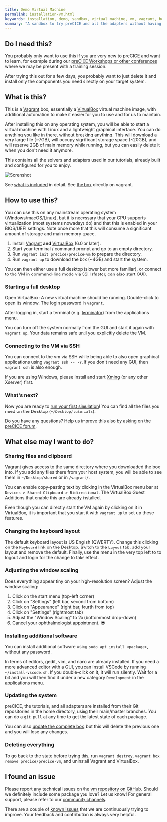 ```yaml
---
title: Demo Virtual Machine
permalink: installation-vm.html
keywords: installation, demo, sandbox, virtual machine, vm, vagrant, box
summary: "A sandbox to try preCICE and all the adapters without having to install them on your system."
---
```


## Do I need this?

You probably only want to use this if you are very new to preCICE and want to learn,
for example during our [preCICE Workshops or other conferences](community.html)
where we may be present with a training session.

After trying this out for a few days, you probably want to just delete it and
install only the components you need directly on your target system.

## What is this?

This is a [Vagrant](https://www.vagrantup.com/) box, essentially a [VirtualBox](https://www.virtualbox.org/)
virtual machine image, with additional automation to make it easier for you to use and for us to maintain.

After installing this on any operating system, you will be able to start a virtual machine
with Linux and a lightweight graphical interface.
You can do anything you like in there, without breaking anything.
This will download a very large file (~7GB), will occupy significant storage space (~20GB),
and will reserve 2GB of main memory while running,
but you can easily delete it when you don't need it anymore.

This contains all the solvers and adapters used in our tutorials, already built and configured for you to enjoy.

![Screnshot](images/docs/docs-installation-vm-screenshot.jpg)

See [what is included](https://github.com/precice/vm/blob/main/README.md#what-is-included) in detail. See [the box](https://app.vagrantup.com/precice/boxes/precice-vm) directly on vagrant.

## How to use this?

You can use this on any mainstream operating system (Windows/macOS/Linux),
but it is necessary that your CPU supports virtualization (most systems nowadays do)
and that this is enabled in your BIOS/UEFI settings.
Note once more that this will consume a significant amount of storage and main memory space.

1. Install [Vagrant](https://www.vagrantup.com/) **and** [VirtualBox](https://www.virtualbox.org/) (6.0 or later).
2. Start your terminal / command prompt and go to an empty directory.
3. Run `vagrant init precice/precice-vm` to prepare the directory.
4. Run `vagrant up` to download the box (~4GB) and start the system.

You can then either use a full desktop (slower but more familiar), or connect to the VM in command-line mode via SSH (faster, can also start GUI).

### Starting a full desktop

Open VirtualBox: A new virtual machine should be running. Double-click to open its window. The login password in `vagrant`.

After logging in, start a terminal (e.g. [terminator](https://gnome-terminator.org/)) from the applications menu.

You can turn off the system normally from the GUI and start it again with `vagrant up`. Your data remains safe until you explicitly delete the VM.

### Connecting to the VM via SSH

You can connect to the vm via SSH while being able to also open graphical applications using `vagrant ssh -- -Y`. If you don't need any GUI, then `vagrant ssh` is also enough.

If you are using Windows, please install and start [Xming](http://www.straightrunning.com/XmingNotes/) (or any other Xserver) first.

### What's next?

Now you are ready to [run your first simulation](quickstart.html)! You can find all the files you need on the Desktop (`~/Desktop/tutorials`).

Do you have any questions? Help us improve this also by asking on the [preCICE forum](https://precice.discourse.group/t/precice-demo-virtual-machine/748).

## What else may I want to do?

### Sharing files and clipboard

Vagrant gives access to the same directory where you downloaded the box into.
If you add any files there from your host system, you will be able to see them in
`~/Desktop/shared` or in `/vagrant/`.

You can enable copy-pasting text by clicking in the VirtualBox menu bar at
`Devices > Shared Clipboard > Bidirectional`. The VirtualBox Guest Additions
that enable this are already installed.

Even though you can directly start the VM again by clicking on it in VirtualBox, it is important
that you start it with `vagrant up` to set up these features.

### Changing the keyboard layout

The default keyboard layout is US English (QWERTY).
Change this clicking on the `Keyboard` link on the Desktop.
Switch to the `Layout` tab, add your layout and remove the default.
Finally, use the menu in the very top left to to logout and login for the change to take effect.

### Adjusting the window scaling

Does everything appear tiny on your high-resolution screen?
Adjust the window scaling:

1. Click on the start menu (top-left corner)
2. Click on "Settings" (left bar, second from bottom)
3. Click on "Appearance" (right bar, fourth from top)
4. Click on "Settings" (rightmost tab)
5. Adjust the "Window Scaling" to 2x (bottommost drop-down)
6. Cancel your ophthalmologist appointment. 😎

### Installing additional software

You can install additional software using `sudo apt install <package>`,
without any password.

In terms of editors, gedit, vim, and nano are already installed.
If you need a more advanced editor with a GUI, you can
install VSCode by running `~/install-vscode.sh`.
If you double-click on it, it will run silently. Wait for a bit
and you will then find it under a new category `Development`
in the applications menu.

### Updating the system

preCICE, the tutorials, and all adapters are installed from their
Git repositories in the home directory, using their main/master branches.
You can do a `git pull` at any time to get the latest state
of each package.

You can also [update the complete box](https://www.vagrantup.com/docs/cli/box#box-update),
but this will delete the previous one and you will lose any changes.

### Deleting everything

To go back to the state before trying this, run `vagrant destroy`, `vagrant box remove precice/precice-vm`,
and uninstall Vagrant and VirtualBox.

## I found an issue

Please report any technical issues on the [vm repository on GitHub](https://github.com/precice/vm).
Should we definitely include some package you love? Let us know!
For general support, please refer to our [community channels](community-channels.html).

There are a couple of [known issues](https://github.com/precice/vm/issues) that we are continuously trying to improve.
Your feedback and contribution is always very helpful.
